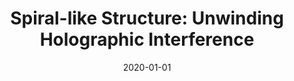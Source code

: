 ---
title: "Spiral-like Structure: Unwinding Holographic Interference"
collection: publications
permalink: " /publication/2020-01-01-Spiral-like Structure: Unwinding Holographic Interference"
date: 2020-01-01
venue: 'J. Phys. Conf. Ser.'
paperurl: 'https://iopscience.iop.org/article/10.1088/1742-6596/1412/7/072011/meta'
citation: 'A. S. Maxwell et al. J. Phys.: Conf. Ser. 1412, 072011'
---